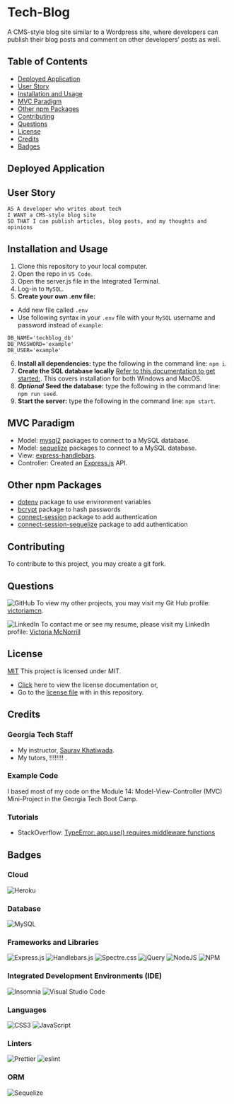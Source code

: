 # Tech-Blog
A CMS-style blog site similar to a Wordpress site, where developers can publish their blog posts and comment on other developers’ posts as well. 

## Table of Contents
- [Deployed Application](#deployed-applicaiton)
- [User Story](#user-story)
- [Installation and Usage](#installation-and-usage)
- [MVC Paradigm](#mvc-Paradigm)
- [Other npm Packages](#other-npm-packages)
- [Contributing](#contributing)
- [Questions](#questions)
- [License](#license)
- [Credits](#credits)
- [Badges](#badges)

## Deployed Application
[]()

## User Story
```
AS A developer who writes about tech
I WANT a CMS-style blog site
SO THAT I can publish articles, blog posts, and my thoughts and opinions
```

## Installation and Usage
1. Clone this repository to your local computer.
2. Open the repo in ```VS Code```.
3. Open the server.js file in the Integrated Terminal.
4. Log-in to ```MySQL```.
5. **Create your own .env file:**
- Add new file called ```.env```
- Use following syntax in your ```.env``` file with your ```MySQL``` username and password instead of ```example```:
```
DB_NAME='techblog_db'
DB_PASSWORD='example'
DB_USER='example'
```
6. **Install all dependencies:** type the following in the command line: ```npm i```.
7. **Create the SQL database locally** [Refer to this documentation to get started:](https://dev.mysql.com/doc/mysql-getting-started/en/). This covers installation for both Windows and MacOS.
8. ***Optional*** **Seed the database:** type the following in the command line: ```npm run seed```.
9. **Start the server:** type the following in the command line: ```npm start```.

## MVC Paradigm
- Model: [mysql2](https://www.npmjs.com/package/mysql2) packages to connect to a MySQL database.
- Model: [sequelize](https://www.npmjs.com/package/sequelize) packages to connect to a MySQL database.
- View: [express-handlebars](https://www.npmjs.com/package/express-handlebars).
- Controller: Created an [Express.js](https://expressjs.com/en/starter/installing.html) API.

## Other npm Packages
- [dotenv](https://www.npmjs.com/package/dotenv) package to use environment variables
- [bcrypt](https://www.npmjs.com/package/bcrypt) package to hash passwords
- [connect-session](https://www.npmjs.com/package/express-session) package to add authentication
- [connect-session-sequelize](https://www.npmjs.com/package/connect-session-sequelize) package to add authentication

## Contributing
To contribute to this project, you may create a git fork.

## Questions
![GitHub](https://img.shields.io/badge/github-%23121011.svg?style=for-the-badge&logo=github&logoColor=white) To view my other projects, you may visit my Git Hub profile: [victoriamcn](https://github.com/victoriamcn).

![LinkedIn](https://img.shields.io/badge/linkedin-%230077B5.svg?style=for-the-badge&logo=linkedin&logoColor=white) To contact me or see my resume, please visit my LinkedIn profile: [Victoria McNorrill](https://www.linkedin.com/in/victoria-mcnorrill/)

## License
[MIT](https://img.shields.io/badge/License-MIT-blue.svg)
This project is licensed under MIT.
- [Click](https://pitt.libguides.com/openlicensing/MIT#:~:text=Users%20of%20software%20using%20an,and%20the%20X%20Windows%20System.) here to view the license documentation or,
- Go to the [license file](https://github.com/victoriamcn/Tech-Blog/blob/main/LICENSE) with in this repository.

## Credits

### Georgia Tech Staff
- My instructor, [Saurav Khatiwada](https://github.com/khatiwadasaurav).
- My tutors, !!!!!!!! .

### Example Code

I based most of my code on the Module 14: Model-View-Controller (MVC) Mini-Project in the Georgia Tech Boot Camp.

### Tutorials
- StackOverflow: [TypeError: app.use() requires middleware functions](https://stackoverflow.com/questions/32883626/typeerror-app-use-requires-middleware-functions)

## Badges

### Cloud
![Heroku](https://img.shields.io/badge/heroku-%23430098.svg?style=for-the-badge&logo=heroku&logoColor=white)

### Database
![MySQL](https://img.shields.io/badge/mysql-%2300f.svg?style=for-the-badge&logo=mysql&logoColor=white)

### Frameworks and Libraries
![Express.js](https://img.shields.io/badge/express.js-%23404d59.svg?style=for-the-badge&logo=express&logoColor=%2361DAFB)
![Handlebars.js](https://img.shields.io/badge/Handlebars.js-f0772b?style=for-the-badge&logo=handlebarsdotjs&logoColor=black)
![Spectre.css](https://img.shields.io/badge/shields.io-Spectre.css-purple)
![jQuery](https://img.shields.io/badge/jquery-%230769AD.svg?style=for-the-badge&logo=jquery&logoColor=white)
![NodeJS](https://img.shields.io/badge/node.js-6DA55F?style=for-the-badge&logo=node.js&logoColor=white)
![NPM](https://img.shields.io/badge/NPM-%23CB3837.svg?style=for-the-badge&logo=npm&logoColor=white)

### Integrated Development Environments (IDE)
![Insomnia](https://img.shields.io/badge/Insomnia-black?style=for-the-badge&logo=insomnia&logoColor=5849BE)
![Visual Studio Code](https://img.shields.io/badge/Visual%20Studio%20Code-0078d7.svg?style=for-the-badge&logo=visual-studio-code&logoColor=white)

### Languages
![CSS3](https://img.shields.io/badge/css3-%231572B6.svg?style=for-the-badge&logo=css3&logoColor=white)
![JavaScript](https://img.shields.io/badge/javascript-%23323330.svg?style=for-the-badge&logo=javascript&logoColor=%23F7DF1E)

### Linters
![Prettier](https://img.shields.io/badge/prettier-1A2C34?style=for-the-badge&logo=prettier&logoColor=F7BA3E)
![eslint](https://img.shields.io/badge/eslint-3A33D1?style=for-the-badge&logo=eslint&logoColor=white)

### ORM
![Sequelize](https://img.shields.io/badge/Sequelize-52B0E7?style=for-the-badge&logo=Sequelize&logoColor=white)